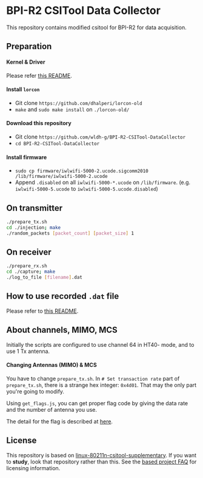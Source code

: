 # BPI-R2 CSITool Data Collector

This repository contains modified csitool for BPI-R2 for data acquisition.

## Preparation

#### Kernel & Driver

Please refer [this README](https://github.com/wldh-g/BPI-R2-CSITool-Kernel#readme).

#### Install `lorcon`

- Git clone `https://github.com/dhalperi/lorcon-old`
- `make` and `sudo make install` on `./lorcon-old/`

#### Download this repository

- Git clone `https://github.com/wldh-g/BPI-R2-CSITool-DataCollector`
- `cd BPI-R2-CSITool-DataCollector`

#### Install firmware

- `sudo cp firmware/iwlwifi-5000-2.ucode.sigcomm2010 /lib/firmware/iwlwifi-5000-2.ucode`
- Append `.disabled` on all `iwlwifi-5000-*.ucode` on `/lib/firmware`. (e.g. `iwlwifi-5000-5.ucode` to `iwlwifi-5000-5.ucode.disabled`)

## On transmitter

```bash
./prepare_tx.sh
cd ./injection; make
./random_packets [packet_count] [packet_size] 1
```

## On receiver

```bash
./prepare_rx.sh
cd ./capture; make
./log_to_file [filename].dat
```

## How to use recorded `.dat` file

Please refer to [this README](https://github.com/wldh-g/15na-tools#readme).

## About channels, MIMO, MCS

Initially the scripts are configured to use channel 64 in HT40- mode, and to use 1 Tx antenna.

#### Changing Antennas (MIMO) & MCS

You have to change `prepare_tx.sh`.
In `# Set transaction rate` part of `prepare_tx.sh`, there is a strange hex integer: `0x4d01`. That may the only part you're going to modify.

Using `get_flags.js`, you can get proper flag code by giving the data rate and the number of antenna you use.

The detail for the flag is described at [here](https://github.com/wldh-g/BPI-R2-CSITool-Kernel/blob/master/drivers/net/wireless/iwlwifi/dvm/commands.h#L245-L334).

## License

This repository is based on [linux-80211n-csitool-supplementary](http://github.com/dhalperi/linux-80211n-csitool-supplementary).
If you want to **study**, look that repository rather than this.
See the [based project FAQ](http://dhalperi.github.io/linux-80211n-csitool/faq.html) for licensing information.
